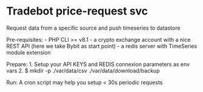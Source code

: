 # Tradebot price-request svc 
Request data from a specific source and push timeseries to datastore

Pre-requisites:
    - PHP CLI >= v8.1
    - a crypto exchange account with a nice REST API (here we take Bybit as start point)
    - a redis server with TimeSeries module extension

Prepare:
    1. Setup your API KEYS and REDIS connexion parameters as env vars
    2. $ mkdir -p ./var/data/csv ./var/data/download/backup

Run:
    A cron script may help you setup < 30s periodic requests
